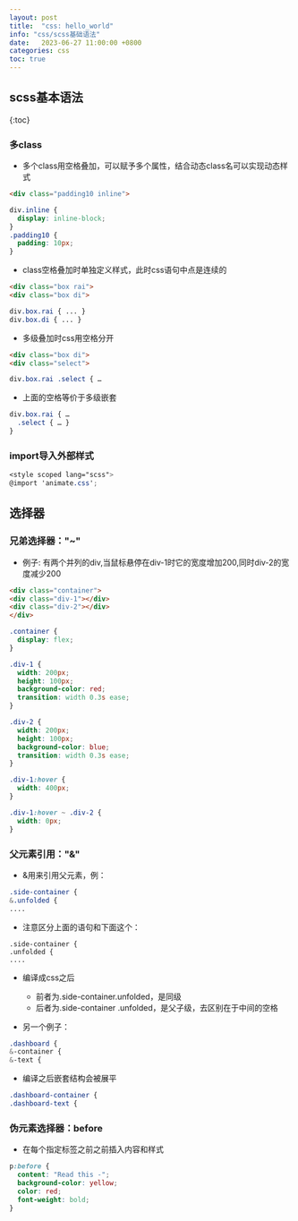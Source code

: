 ```yaml
---
layout: post
title:  "css: hello_world"
info: "css/scss基础语法"
date:   2023-06-27 11:00:00 +0800
categories: css
toc: true
---
```




## scss基本语法
{:toc}

### 多class
- 多个class用空格叠加，可以赋予多个属性，结合动态class名可以实现动态样式

```html
<div class="padding10 inline">
```
```scss
div.inline {
  display: inline-block;
}
.padding10 {
  padding: 10px;
}
```

- class空格叠加时单独定义样式，此时css语句中点是连续的

```html
<div class="box rai">
<div class="box di">
```
```scss
div.box.rai { ... }
div.box.di { ... }
```

- 多级叠加时css用空格分开
  
```html
<div class="box di">
<div class="select">
```
```scss
div.box.rai .select { …
```

- 上面的空格等价于多级嵌套
  
```scss
div.box.rai { …
  .select { … }
}
```	
		

### import导入外部样式
  
```scss
<style scoped lang="scss">
@import 'animate.css';
```




## 选择器

### 兄弟选择器："~"
- 例子: 有两个并列的div,当鼠标悬停在div-1时它的宽度增加200,同时div-2的宽度减少200

```html
<div class="container">
<div class="div-1"></div>
<div class="div-2"></div>
</div>
```
```css
.container {
  display: flex;
}

.div-1 {
  width: 200px;
  height: 100px;
  background-color: red;
  transition: width 0.3s ease;
}

.div-2 {
  width: 200px;
  height: 100px;
  background-color: blue;
  transition: width 0.3s ease;
}

.div-1:hover {
  width: 400px;
}

.div-1:hover ~ .div-2 {
  width: 0px;
}

```

### 父元素引用："&"
- &用来引用父元素，例：
  
```scss
.side-container {
&.unfolded {
....
```

- 注意区分上面的语句和下面这个：
  
```
.side-container {
.unfolded {
....
```

- 编译成css之后
  - 前者为.side-container.unfolded，是同级
  - 后者为.side-container .unfolded，是父子级，去区别在于中间的空格


- 另一个例子：
  
```scss
.dashboard {
&-container {
&-text {
```

- 编译之后嵌套结构会被展平
  
```scss
.dashboard-container {
.dashboard-text {
```


### 伪元素选择器：before
- 在每个指定标签之前之前插入内容和样式
  
```scss
p:before {
  content: "Read this -";
  background-color: yellow;
  color: red;
  font-weight: bold;
}
```


